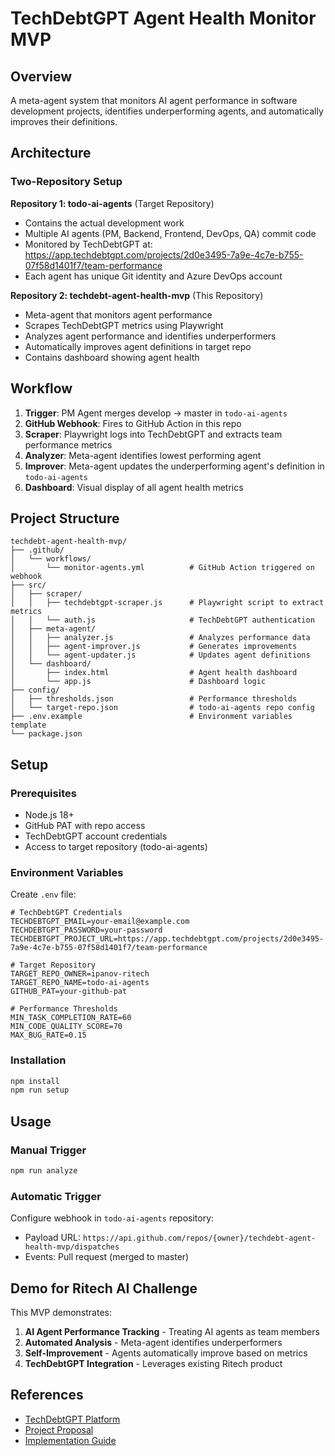 # TechDebtGPT Agent Health Monitor MVP

## Overview
A meta-agent system that monitors AI agent performance in software development projects, identifies underperforming agents, and automatically improves their definitions.

## Architecture

### Two-Repository Setup

**Repository 1: todo-ai-agents** (Target Repository)
- Contains the actual development work
- Multiple AI agents (PM, Backend, Frontend, DevOps, QA) commit code
- Monitored by TechDebtGPT at: https://app.techdebtgpt.com/projects/2d0e3495-7a9e-4c7e-b755-07f58d1401f7/team-performance
- Each agent has unique Git identity and Azure DevOps account

**Repository 2: techdebt-agent-health-mvp** (This Repository)
- Meta-agent that monitors agent performance
- Scrapes TechDebtGPT metrics using Playwright
- Analyzes agent performance and identifies underperformers
- Automatically improves agent definitions in target repo
- Contains dashboard showing agent health

## Workflow

1. **Trigger**: PM Agent merges develop → master in `todo-ai-agents`
2. **GitHub Webhook**: Fires to GitHub Action in this repo
3. **Scraper**: Playwright logs into TechDebtGPT and extracts team performance metrics
4. **Analyzer**: Meta-agent identifies lowest performing agent
5. **Improver**: Meta-agent updates the underperforming agent's definition in `todo-ai-agents`
6. **Dashboard**: Visual display of all agent health metrics

## Project Structure

```
techdebt-agent-health-mvp/
├── .github/
│   └── workflows/
│       └── monitor-agents.yml          # GitHub Action triggered on webhook
├── src/
│   ├── scraper/
│   │   ├── techdebtgpt-scraper.js      # Playwright script to extract metrics
│   │   └── auth.js                     # TechDebtGPT authentication
│   ├── meta-agent/
│   │   ├── analyzer.js                 # Analyzes performance data
│   │   ├── agent-improver.js           # Generates improvements
│   │   └── agent-updater.js            # Updates agent definitions
│   └── dashboard/
│       ├── index.html                  # Agent health dashboard
│       └── app.js                      # Dashboard logic
├── config/
│   ├── thresholds.json                 # Performance thresholds
│   └── target-repo.json                # todo-ai-agents repo config
├── .env.example                        # Environment variables template
└── package.json
```

## Setup

### Prerequisites
- Node.js 18+
- GitHub PAT with repo access
- TechDebtGPT account credentials
- Access to target repository (todo-ai-agents)

### Environment Variables

Create `.env` file:
```env
# TechDebtGPT Credentials
TECHDEBTGPT_EMAIL=your-email@example.com
TECHDEBTGPT_PASSWORD=your-password
TECHDEBTGPT_PROJECT_URL=https://app.techdebtgpt.com/projects/2d0e3495-7a9e-4c7e-b755-07f58d1401f7/team-performance

# Target Repository
TARGET_REPO_OWNER=ipanov-ritech
TARGET_REPO_NAME=todo-ai-agents
GITHUB_PAT=your-github-pat

# Performance Thresholds
MIN_TASK_COMPLETION_RATE=60
MIN_CODE_QUALITY_SCORE=70
MAX_BUG_RATE=0.15
```

### Installation

```bash
npm install
npm run setup
```

## Usage

### Manual Trigger
```bash
npm run analyze
```

### Automatic Trigger
Configure webhook in `todo-ai-agents` repository:
- Payload URL: `https://api.github.com/repos/{owner}/techdebt-agent-health-mvp/dispatches`
- Events: Pull request (merged to master)

## Demo for Ritech AI Challenge

This MVP demonstrates:
1. **AI Agent Performance Tracking** - Treating AI agents as team members
2. **Automated Analysis** - Meta-agent identifies underperformers
3. **Self-Improvement** - Agents automatically improve based on metrics
4. **TechDebtGPT Integration** - Leverages existing Ritech product

## References
- [TechDebtGPT Platform](https://www.techdebtgpt.com/)
- [Project Proposal](./docs/proposal.md)
- [Implementation Guide](./docs/implementation.md)
